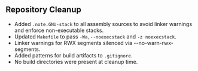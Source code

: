## Repository Cleanup

- Added `.note.GNU-stack` to all assembly sources to avoid linker warnings and
  enforce non-executable stacks.
- Updated `Makefile` to pass `-Wa,--noexecstack` and `-z noexecstack`.
- Linker warnings for RWX segments silenced via --no-warn-rwx-segments.
- Added patterns for build artifacts to `.gitignore`.
- No build directories were present at cleanup time.
